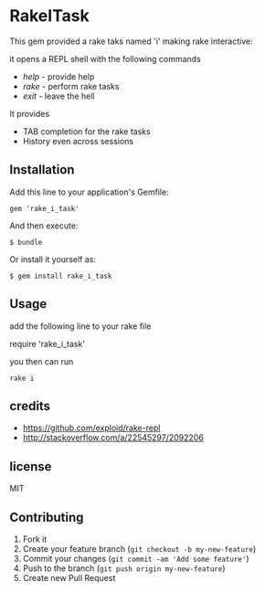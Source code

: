 # RakeITask

This gem provided a rake taks named 'i' making rake interactive:


it opens a REPL shell with the following commands

  * *help* - provide help
  * *rake* - perform rake tasks
  * *exit* - leave the hell

It provides

  * TAB completion for the rake tasks
  * History even across sessions

## Installation

Add this line to your application's Gemfile:

    gem 'rake_i_task'

And then execute:

    $ bundle

Or install it yourself as:

    $ gem install rake_i_task

## Usage

add the following line to your rake file

  require 'rake_i_task'

you then can run 

    rake i

## credits

 * https://github.com/exploid/rake-repl
 * http://stackoverflow.com/a/22545297/2092206

## license 

MIT

## Contributing

1. Fork it
2. Create your feature branch (`git checkout -b my-new-feature`)
3. Commit your changes (`git commit -am 'Add some feature'`)
4. Push to the branch (`git push origin my-new-feature`)
5. Create new Pull Request

